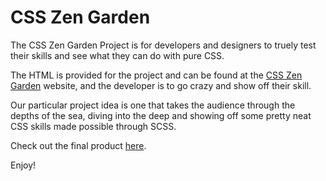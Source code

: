<h1>CSS Zen Garden</h1>
<p>The CSS Zen Garden Project is for developers and designers to truely test their skills and see what they can do with pure CSS.</p> 

<p>The HTML is provided for the project and can be found at the <a href="http://www.csszengarden.com">CSS Zen Garden</a> website, 
and the developer is to go crazy and show off their skill.</p> 

<p>Our particular project idea is one that takes the audience through the depths of the sea, diving into the deep and showing off some 
pretty neat CSS skills made possible through SCSS.</p> 

<p>Check out the final product <a href="http://css-zen.breecarrick.com/">here</a>.</p>
<p>Enjoy!</p>
